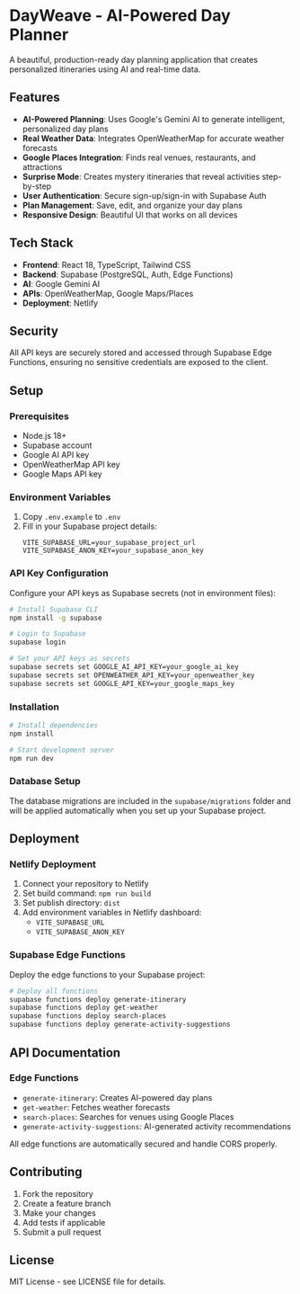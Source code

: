 # DayWeave - AI-Powered Day Planner

A beautiful, production-ready day planning application that creates personalized itineraries using AI and real-time data.

## Features

- **AI-Powered Planning**: Uses Google's Gemini AI to generate intelligent, personalized day plans
- **Real Weather Data**: Integrates OpenWeatherMap for accurate weather forecasts
- **Google Places Integration**: Finds real venues, restaurants, and attractions
- **Surprise Mode**: Creates mystery itineraries that reveal activities step-by-step
- **User Authentication**: Secure sign-up/sign-in with Supabase Auth
- **Plan Management**: Save, edit, and organize your day plans
- **Responsive Design**: Beautiful UI that works on all devices

## Tech Stack

- **Frontend**: React 18, TypeScript, Tailwind CSS
- **Backend**: Supabase (PostgreSQL, Auth, Edge Functions)
- **AI**: Google Gemini AI
- **APIs**: OpenWeatherMap, Google Maps/Places
- **Deployment**: Netlify

## Security

All API keys are securely stored and accessed through Supabase Edge Functions, ensuring no sensitive credentials are exposed to the client.

## Setup

### Prerequisites

- Node.js 18+
- Supabase account
- Google AI API key
- OpenWeatherMap API key
- Google Maps API key

### Environment Variables

1. Copy `.env.example` to `.env`
2. Fill in your Supabase project details:
   ```
   VITE_SUPABASE_URL=your_supabase_project_url
   VITE_SUPABASE_ANON_KEY=your_supabase_anon_key
   ```

### API Key Configuration

Configure your API keys as Supabase secrets (not in environment files):

```bash
# Install Supabase CLI
npm install -g supabase

# Login to Supabase
supabase login

# Set your API keys as secrets
supabase secrets set GOOGLE_AI_API_KEY=your_google_ai_key
supabase secrets set OPENWEATHER_API_KEY=your_openweather_key
supabase secrets set GOOGLE_API_KEY=your_google_maps_key
```

### Installation

```bash
# Install dependencies
npm install

# Start development server
npm run dev
```

### Database Setup

The database migrations are included in the `supabase/migrations` folder and will be applied automatically when you set up your Supabase project.

## Deployment

### Netlify Deployment

1. Connect your repository to Netlify
2. Set build command: `npm run build`
3. Set publish directory: `dist`
4. Add environment variables in Netlify dashboard:
   - `VITE_SUPABASE_URL`
   - `VITE_SUPABASE_ANON_KEY`

### Supabase Edge Functions

Deploy the edge functions to your Supabase project:

```bash
# Deploy all functions
supabase functions deploy generate-itinerary
supabase functions deploy get-weather
supabase functions deploy search-places
supabase functions deploy generate-activity-suggestions
```

## API Documentation

### Edge Functions

- `generate-itinerary`: Creates AI-powered day plans
- `get-weather`: Fetches weather forecasts
- `search-places`: Searches for venues using Google Places
- `generate-activity-suggestions`: AI-generated activity recommendations

All edge functions are automatically secured and handle CORS properly.

## Contributing

1. Fork the repository
2. Create a feature branch
3. Make your changes
4. Add tests if applicable
5. Submit a pull request

## License

MIT License - see LICENSE file for details.